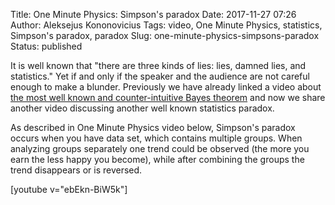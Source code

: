 Title: One Minute Physics: Simpson's paradox
Date: 2017-11-27 07:26
Author: Aleksejus Kononovicius
Tags: video, One Minute Physics, statistics, Simpson's paradox, paradox
Slug: one-minute-physics-simpsons-paradox
Status: published

It is well known that "there are three kinds of lies: lies, damned lies, and statistics."
Yet if and only if the speaker and the audience are not careful enough to make a blunder.
Previously we have already linked a video about [the most well known and counter-intuitive
Bayes theorem]({filename}/articles/2017/veritasium-bajeso-spastai.md)
and now we share another video discussing another well known statistics paradox.

As described in One Minute Physics video below, Simpson's paradox occurs when you have data
set, which contains multiple groups. When analyzing groups separately one trend could be
observed (the more you earn the less happy you become), while after combining the groups the
trend disappears or is reversed.

[youtube v="ebEkn-BiW5k"]
